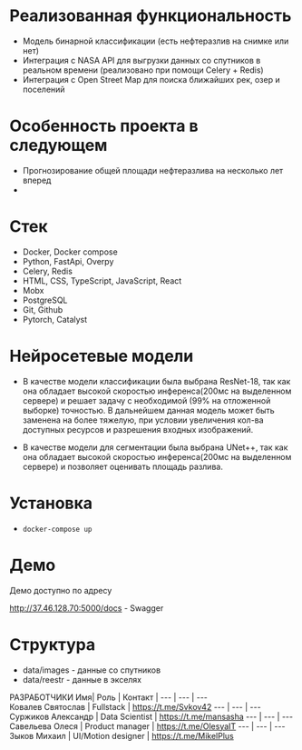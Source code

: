 # Реализованная функциональность

- Модель бинарной классификации (есть нефтеразлив на снимке или нет)
- Интеграция с NASA API для выгрузки данных со спутников в реальном времени (реализовано при помощи Celery + Redis)
- Интеграция с Open Street Map для поиска ближайших рек, озер и поселений

# Особенность проекта в следующем

- Прогнозирование общей площади нефтеразлива на несколько лет вперед
- 

# Стек

- Docker, Docker compose
- Python, FastApi, Overpy
- Celery, Redis
- HTML, CSS, TypeScript, JavaScript, React
- Mobx
- PostgreSQL
- Git, Github
- Pytorch, Catalyst

# Нейросетевые модели

- В качестве модели классификации была выбрана ResNet-18, так как она обладает высокой скоростью инференса(200мс на выделенном сервере) и решает задачу с необходимой (99% на отложенной выборке) точностью. В дальнейшем данная модель может быть заменена на более тяжелую, при условии увеличения кол-ва доступных ресурсов и разрешения входных изображений.

- В качестве модели для сегментации была выбрана UNet++, так как она обладает высокой скоростью инференса(200мс на выделенном сервере) и позволяет оценивать площадь разлива.

# Установка 
- `docker-compose up`

# Демо

Демо доступно по адресу

http://37.46.128.70:5000/docs - Swagger


# Структура

- data/images - данные со спутников
- data/reestr - данные в экселях

РАЗРАБОТЧИКИ
Имя| Роль | Контакт |
--- | --- | ---  
Ковалев Святослав | Fullstack | https://t.me/Svkov42 
--- | --- | ---  
Суржиков Александр | Data Scientist | https://t.me/mansasha
--- | --- | ---  
Савельева Олеся | Product manager | https://t.me/OlesyaIT
--- | --- | ---  
Зыков Михаил | UI/Motion designer | https://t.me/MikelPlus 

